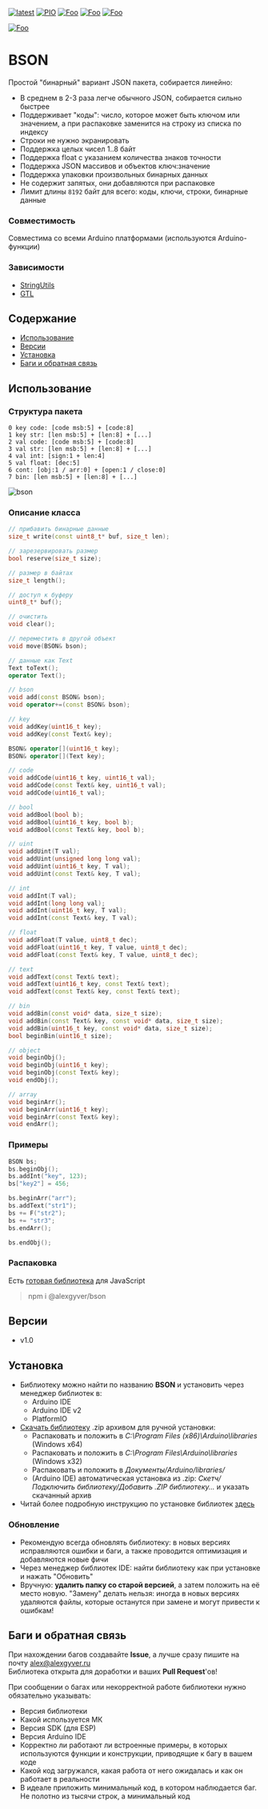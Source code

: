 [![latest](https://img.shields.io/github/v/release/GyverLibs/BSON.svg?color=brightgreen)](https://github.com/GyverLibs/BSON/releases/latest/download/BSON.zip)
[![PIO](https://badges.registry.platformio.org/packages/gyverlibs/library/BSON.svg)](https://registry.platformio.org/libraries/gyverlibs/BSON)
[![Foo](https://img.shields.io/badge/Website-AlexGyver.ru-blue.svg?style=flat-square)](https://alexgyver.ru/)
[![Foo](https://img.shields.io/badge/%E2%82%BD%24%E2%82%AC%20%D0%9F%D0%BE%D0%B4%D0%B4%D0%B5%D1%80%D0%B6%D0%B0%D1%82%D1%8C-%D0%B0%D0%B2%D1%82%D0%BE%D1%80%D0%B0-orange.svg?style=flat-square)](https://alexgyver.ru/support_alex/)
[![Foo](https://img.shields.io/badge/README-ENGLISH-blueviolet.svg?style=flat-square)](https://github-com.translate.goog/GyverLibs/BSON?_x_tr_sl=ru&_x_tr_tl=en)  

[![Foo](https://img.shields.io/badge/ПОДПИСАТЬСЯ-НА%20ОБНОВЛЕНИЯ-brightgreen.svg?style=social&logo=telegram&color=blue)](https://t.me/GyverLibs)

# BSON
Простой "бинарный" вариант JSON пакета, собирается линейно:
- В среднем в 2-3 раза легче обычного JSON, собирается сильно быстрее
- Поддерживает "коды": число, которое может быть ключом или значением, а при распаковке заменится на строку из списка по индексу
- Строки не нужно экранировать
- Поддержка целых чисел 1..8 байт
- Поддержка float с указанием количества знаков точности
- Поддержка JSON массивов и объектов ключ:значение
- Поддержка упаковки произвольных бинарных данных
- Не содержит запятых, они добавляются при распаковке
- Лимит длины `8192` байт для всего: коды, ключи, строки, бинарные данные

### Совместимость
Совместима со всеми Arduino платформами (используются Arduino-функции)

### Зависимости
- [StringUtils](https://github.com/GyverLibs/StringUtils)
- [GTL](https://github.com/GyverLibs/GTL)

## Содержание
- [Использование](#usage)
- [Версии](#versions)
- [Установка](#install)
- [Баги и обратная связь](#feedback)

<a id="usage"></a>

## Использование
### Структура пакета
```
0 key code: [code msb:5] + [code:8]
1 key str: [len msb:5] + [len:8] + [...]
2 val code: [code msb:5] + [code:8]
3 val str: [len msb:5] + [len:8] + [...]
4 val int: [sign:1 + len:4]
5 val float: [dec:5]
6 cont: [obj:1 / arr:0] + [open:1 / close:0]
7 bin: [len msb:5] + [len:8] + [...]
```

![bson](/docs/bson.png)

### Описание класса
```cpp
// прибавить бинарные данные
size_t write(const uint8_t* buf, size_t len);

// зарезервировать размер
bool reserve(size_t size);

// размер в байтах
size_t length();

// доступ к буферу
uint8_t* buf();

// очистить
void clear();

// переместить в другой объект
void move(BSON& bson);

// данные как Text
Text toText();
operator Text();

// bson
void add(const BSON& bson);
void operator+=(const BSON& bson);

// key
void addKey(uint16_t key);
void addKey(const Text& key);

BSON& operator[](uint16_t key);
BSON& operator[](Text key);

// code
void addCode(uint16_t key, uint16_t val);
void addCode(const Text& key, uint16_t val);
void addCode(uint16_t val);

// bool
void addBool(bool b);
void addBool(uint16_t key, bool b);
void addBool(const Text& key, bool b);

// uint
void addUint(T val);
void addUint(unsigned long long val);
void addUint(uint16_t key, T val);
void addUint(const Text& key, T val);

// int
void addInt(T val);
void addInt(long long val);
void addInt(uint16_t key, T val);
void addInt(const Text& key, T val);

// float
void addFloat(T value, uint8_t dec);
void addFloat(uint16_t key, T value, uint8_t dec);
void addFloat(const Text& key, T value, uint8_t dec);

// text
void addText(const Text& text);
void addText(uint16_t key, const Text& text);
void addText(const Text& key, const Text& text);

// bin
void addBin(const void* data, size_t size);
void addBin(const Text& key, const void* data, size_t size);
void addBin(uint16_t key, const void* data, size_t size);
bool beginBin(uint16_t size);

// object
void beginObj();
void beginObj(uint16_t key);
void beginObj(const Text& key);
void endObj();

// array
void beginArr();
void beginArr(uint16_t key);
void beginArr(const Text& key);
void endArr();
```

### Примеры
```cpp
BSON bs;
bs.beginObj();
bs.addInt("key", 123);
bs["key2"] = 456;

bs.beginArr("arr");
bs.addText("str1");
bs += F("str2");
bs += "str3";
bs.endArr();

bs.endObj();
```

### Распаковка
Есть [готовая библиотека](https://github.com/GyverLibs/bson.js) для JavaScript

> npm i @alexgyver/bson

<a id="versions"></a>

## Версии
- v1.0

<a id="install"></a>
## Установка
- Библиотеку можно найти по названию **BSON** и установить через менеджер библиотек в:
    - Arduino IDE
    - Arduino IDE v2
    - PlatformIO
- [Скачать библиотеку](https://github.com/GyverLibs/BSON/archive/refs/heads/main.zip) .zip архивом для ручной установки:
    - Распаковать и положить в *C:\Program Files (x86)\Arduino\libraries* (Windows x64)
    - Распаковать и положить в *C:\Program Files\Arduino\libraries* (Windows x32)
    - Распаковать и положить в *Документы/Arduino/libraries/*
    - (Arduino IDE) автоматическая установка из .zip: *Скетч/Подключить библиотеку/Добавить .ZIP библиотеку…* и указать скачанный архив
- Читай более подробную инструкцию по установке библиотек [здесь](https://alexgyver.ru/arduino-first/#%D0%A3%D1%81%D1%82%D0%B0%D0%BD%D0%BE%D0%B2%D0%BA%D0%B0_%D0%B1%D0%B8%D0%B1%D0%BB%D0%B8%D0%BE%D1%82%D0%B5%D0%BA)
### Обновление
- Рекомендую всегда обновлять библиотеку: в новых версиях исправляются ошибки и баги, а также проводится оптимизация и добавляются новые фичи
- Через менеджер библиотек IDE: найти библиотеку как при установке и нажать "Обновить"
- Вручную: **удалить папку со старой версией**, а затем положить на её место новую. "Замену" делать нельзя: иногда в новых версиях удаляются файлы, которые останутся при замене и могут привести к ошибкам!

<a id="feedback"></a>

## Баги и обратная связь
При нахождении багов создавайте **Issue**, а лучше сразу пишите на почту [alex@alexgyver.ru](mailto:alex@alexgyver.ru)  
Библиотека открыта для доработки и ваших **Pull Request**'ов!

При сообщении о багах или некорректной работе библиотеки нужно обязательно указывать:
- Версия библиотеки
- Какой используется МК
- Версия SDK (для ESP)
- Версия Arduino IDE
- Корректно ли работают ли встроенные примеры, в которых используются функции и конструкции, приводящие к багу в вашем коде
- Какой код загружался, какая работа от него ожидалась и как он работает в реальности
- В идеале приложить минимальный код, в котором наблюдается баг. Не полотно из тысячи строк, а минимальный код
